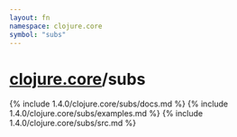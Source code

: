```yaml
---
layout: fn
namespace: clojure.core
symbol: "subs"
---
```


# [clojure.core](../)/subs

{% include 1.4.0/clojure.core/subs/docs.md %}
{% include 1.4.0/clojure.core/subs/examples.md %}
{% include 1.4.0/clojure.core/subs/src.md %}

